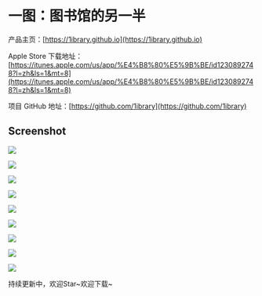 # 一图：图书馆的另一半

产品主页：[https://1ibrary.github.io](https://1ibrary.github.io)

Apple Store 下载地址：[https://itunes.apple.com/us/app/%E4%B8%80%E5%9B%BE/id1230892748?l=zh&ls=1&mt=8](https://itunes.apple.com/us/app/%E4%B8%80%E5%9B%BE/id1230892748?l=zh&ls=1&mt=8)

项目 GitHub 地址：[https://github.com/1ibrary](https://github.com/1ibrary)

## Screenshot

![](http://airing.ursb.me/image/1ibrary/1ibrary-1.jpeg-h600.jpg)

![](http://airing.ursb.me/image/1ibrary/1ibrary-2.jpeg-h600.jpg)

![](http://airing.ursb.me/image/1ibrary/1ibrary-3.jpeg-h600.jpg)

![](http://airing.ursb.me/image/1ibrary/1ibrary-4.jpeg-h600.jpg)

![](http://airing.ursb.me/image/1ibrary/1ibrary-5.jpeg-h600.jpg)

![](http://airing.ursb.me/image/1ibrary/1ibrary-6.jpeg-h600.jpg)

![](http://airing.ursb.me/image/1ibrary/1ibrary-7.jpeg-h600.jpg)

![](http://airing.ursb.me/image/1ibrary/1ibrary-8.jpeg-h600.jpg)

![](http://airing.ursb.me/image/1ibrary/1ibrary-9.jpeg-h600.jpg)


持续更新中，欢迎Star~欢迎下载~